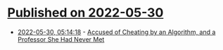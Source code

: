 # [Published on 2022-05-30](index.md)

* [2022-05-30, 05:14:18](https://news.ycombinator.com/item?id=31555680) - [Accused of Cheating by an Algorithm, and a Professor She Had Never Met](https://www.nytimes.com/2022/05/27/technology/college-students-cheating-software-honorlock.html)
